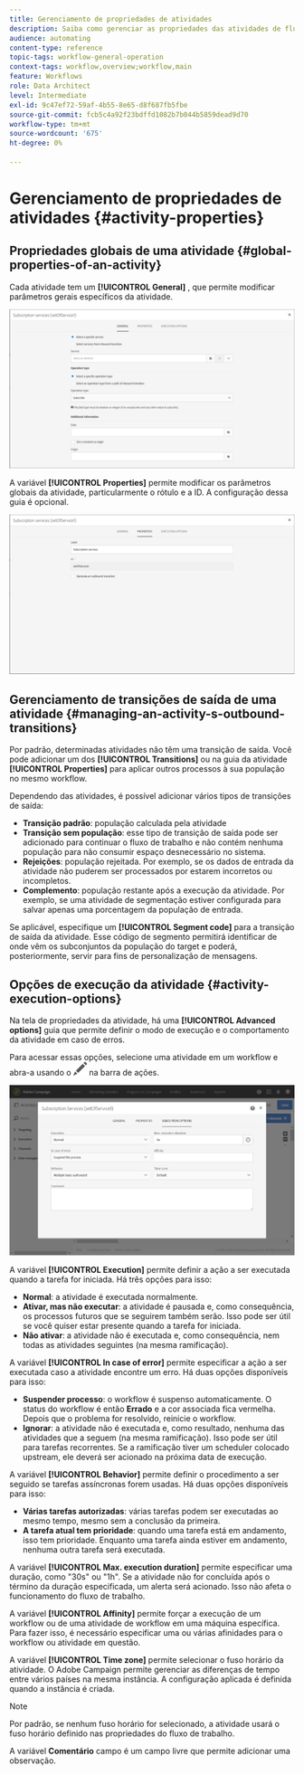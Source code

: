 ```yaml
---
title: Gerenciamento de propriedades de atividades
description: Saiba como gerenciar as propriedades das atividades de fluxo de trabalho.
audience: automating
content-type: reference
topic-tags: workflow-general-operation
context-tags: workflow,overview;workflow,main
feature: Workflows
role: Data Architect
level: Intermediate
exl-id: 9c47ef72-59af-4b55-8e65-d8f687fb5fbe
source-git-commit: fcb5c4a92f23bdffd1082b7b044b5859dead9d70
workflow-type: tm+mt
source-wordcount: '675'
ht-degree: 0%

---
```


# Gerenciamento de propriedades de atividades {#activity-properties}

## Propriedades globais de uma atividade {#global-properties-of-an-activity}

Cada atividade tem um **[!UICONTROL General]** , que permite modificar parâmetros gerais específicos da atividade.

![](assets/activity-properties.png)

A variável **[!UICONTROL Properties]** permite modificar os parâmetros globais da atividade, particularmente o rótulo e a ID. A configuração dessa guia é opcional.

![](assets/activity-properties2.png)

## Gerenciamento de transições de saída de uma atividade {#managing-an-activity-s-outbound-transitions}

Por padrão, determinadas atividades não têm uma transição de saída. Você pode adicionar um dos **[!UICONTROL Transitions]** ou na guia da atividade **[!UICONTROL Properties]** para aplicar outros processos à sua população no mesmo workflow.

Dependendo das atividades, é possível adicionar vários tipos de transições de saída:

* **Transição padrão**: população calculada pela atividade
* **Transição sem população**: esse tipo de transição de saída pode ser adicionado para continuar o fluxo de trabalho e não contém nenhuma população para não consumir espaço desnecessário no sistema.
* **Rejeições**: população rejeitada. Por exemplo, se os dados de entrada da atividade não puderem ser processados por estarem incorretos ou incompletos.
* **Complemento**: população restante após a execução da atividade. Por exemplo, se uma atividade de segmentação estiver configurada para salvar apenas uma porcentagem da população de entrada.

Se aplicável, especifique um **[!UICONTROL Segment code]** para a transição de saída da atividade. Esse código de segmento permitirá identificar de onde vêm os subconjuntos da população do target e poderá, posteriormente, servir para fins de personalização de mensagens.

## Opções de execução da atividade {#activity-execution-options}

Na tela de propriedades da atividade, há uma **[!UICONTROL Advanced options]** guia que permite definir o modo de execução e o comportamento da atividade em caso de erros.

Para acessar essas opções, selecione uma atividade em um workflow e abra-a usando o ![](assets/edit_darkgrey-24px.png) na barra de ações.

![](assets/wkf_advanced_parameters.png)

A variável **[!UICONTROL Execution]** permite definir a ação a ser executada quando a tarefa for iniciada. Há três opções para isso:

* **Normal**: a atividade é executada normalmente.
* **Ativar, mas não executar**: a atividade é pausada e, como consequência, os processos futuros que se seguirem também serão. Isso pode ser útil se você quiser estar presente quando a tarefa for iniciada.
* **Não ativar**: a atividade não é executada e, como consequência, nem todas as atividades seguintes (na mesma ramificação).

A variável **[!UICONTROL In case of error]** permite especificar a ação a ser executada caso a atividade encontre um erro. Há duas opções disponíveis para isso:

* **Suspender processo**: o workflow é suspenso automaticamente. O status do workflow é então **Errado** e a cor associada fica vermelha. Depois que o problema for resolvido, reinicie o workflow.
* **Ignorar**: a atividade não é executada e, como resultado, nenhuma das atividades que a seguem (na mesma ramificação). Isso pode ser útil para tarefas recorrentes. Se a ramificação tiver um scheduler colocado upstream, ele deverá ser acionado na próxima data de execução.

A variável **[!UICONTROL Behavior]** permite definir o procedimento a ser seguido se tarefas assíncronas forem usadas. Há duas opções disponíveis para isso:

* **Várias tarefas autorizadas**: várias tarefas podem ser executadas ao mesmo tempo, mesmo sem a conclusão da primeira.
* **A tarefa atual tem prioridade**: quando uma tarefa está em andamento, isso tem prioridade. Enquanto uma tarefa ainda estiver em andamento, nenhuma outra tarefa será executada.

A variável **[!UICONTROL Max. execution duration]** permite especificar uma duração, como &quot;30s&quot; ou &quot;1h&quot;. Se a atividade não for concluída após o término da duração especificada, um alerta será acionado. Isso não afeta o funcionamento do fluxo de trabalho.

A variável **[!UICONTROL Affinity]** permite forçar a execução de um workflow ou de uma atividade de workflow em uma máquina específica. Para fazer isso, é necessário especificar uma ou várias afinidades para o workflow ou atividade em questão.

A variável **[!UICONTROL Time zone]** permite selecionar o fuso horário da atividade. O Adobe Campaign permite gerenciar as diferenças de tempo entre vários países na mesma instância. A configuração aplicada é definida quando a instância é criada.

>[!NOTE]
>
>Por padrão, se nenhum fuso horário for selecionado, a atividade usará o fuso horário definido nas propriedades do fluxo de trabalho.

A variável **Comentário** campo é um campo livre que permite adicionar uma observação.

